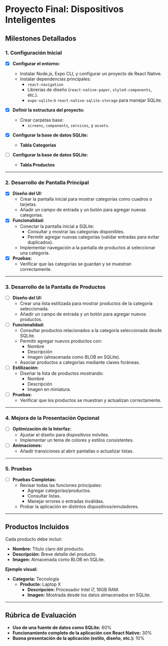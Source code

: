 # Proyecto Final: Dispositivos Inteligentes

## Milestones Detallados

### **1. Configuración Inicial** 

- [X] **Configurar el entorno:**
  - Instalar Node.js, Expo CLI, y configurar un proyecto de React Native.
  - Instalar dependencias principales:
    - `react-navigation`
    - Librerías de diseño (`react-native-paper`, `styled-components`, etc.).
    - `expo-sqlite` o `react-native-sqlite-storage` para manejar SQLite.
- [X] **Definir la estructura del proyecto:**
  - Crear carpetas base:
    - `screens`, `components`, `services`, y `assets`.
- [X] **Configurar la base de datos SQLite:**
  - **Tabla Categorías**

- [ ] **Configurar la base de datos SQLite:**
  - **Tabla Productos**

---

### **2. Desarrollo de Pantalla Principal**

- [X] **Diseño del UI:**
  - Crear la pantalla inicial para mostrar categorías como cuadros o tarjetas.
  - Añadir un campo de entrada y un botón para agregar nuevas categorías.
- [X] **Funcionalidad:**
  - Conectar la pantalla inicial a SQLite:
    - Consultar y mostrar las categorías disponibles.
    - Permitir agregar nuevas categorías (validar entradas para evitar duplicados).
  - Implementar navegación a la pantalla de productos al seleccionar una categoría.
- [X] **Pruebas:**
  - Verificar que las categorías se guardan y se muestran correctamente.

---

### **3. Desarrollo de la Pantalla de Productos**

- [ ] **Diseño del UI:**
  - Crear una lista estilizada para mostrar productos de la categoría seleccionada.
  - Añadir un campo de entrada y un botón para agregar nuevos productos.
- [ ] **Funcionalidad:**
  - Consultar productos relacionados a la categoría seleccionada desde SQLite.
  - Permitir agregar nuevos productos con:
    - Nombre
    - Descripción
    - Imagen (almacenada como BLOB en SQLite).
  - Asociar productos a categorías mediante claves foráneas.
- [ ] **Estilización:**
  - Diseñar la lista de productos mostrando:
    - Nombre
    - Descripción
    - Imagen en miniatura.
- [ ] **Pruebas:**
  - Verificar que los productos se muestran y actualizan correctamente.

---

### **4. Mejora de la Presentación** Opcional 

- [ ] **Optimización de la Interfaz:**
  - Ajustar el diseño para dispositivos móviles.
  - Implementar un tema de colores y estilos consistentes.
- [ ] **Animaciones:**
  - Añadir transiciones al abrir pantallas o actualizar listas.

---

### **5. Pruebas**

- [ ] **Pruebas Completas:**
  - Revisar todas las funciones principales:
    - Agregar categorías/productos.
    - Consultar listas.
    - Manejar errores o entradas inválidas.
  - Probar la aplicación en distintos dispositivos/emuladores.

---

## Productos Incluidos

Cada producto debe incluir:

- **Nombre:** Título claro del producto.
- **Descripción:** Breve detalle del producto.
- **Imagen:** Almacenada como BLOB en SQLite.

**Ejemplo visual:**

- **Categoría:** Tecnología
  - **Producto:** Laptop X
    - **Descripción:** Procesador Intel i7, 16GB RAM.
    - **Imagen:** Mostrada desde los datos almacenados en SQLite.

---

## Rúbrica de Evaluación

- **Uso de una fuente de datos como SQLite:** 60%
- **Funcionamiento completo de la aplicación con React Native:** 30%
- **Buena presentación de la aplicación (estilo, diseño, etc.):** 10%
